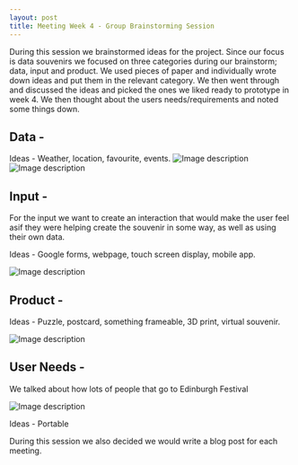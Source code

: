 ```yaml
---
layout: post
title: Meeting Week 4 - Group Brainstorming Session
---
```




During this session we brainstormed ideas for the project. Since our focus is data souvenirs we focused on three categories during our brainstorm; data, input and product. We used pieces of paper and individually wrote down ideas and put them in the relevant category. We then went through and discussed the ideas and picked the ones we liked ready to prototype in week 4. We then thought about the users needs/requirements and noted some things down.


## Data -
Ideas - Weather, location, favourite, events.
![Image description](/dwd-project/img/31cd620e-90d5-439f-a461-66336d691e48.JPG)
![Image description](/dwd-project/img/IMG_0617.JPG "icon")


## Input -
For the input we want to create an interaction that would make the user feel asif they were helping create the souvenir in some way, as well as using their own data.

Ideas - Google forms, webpage, touch screen display, mobile app. 

![Image description](/dwd-project/img/IMG_0618.JPG "icon")


## Product - 

Ideas - Puzzle, postcard, something frameable, 3D print, virtual souvenir.

![Image description](/dwd-project/img/IMG_0616.JPG "icon")


## User Needs - 
We talked about how lots of people that go to Edinburgh Festival 

![Image description](/dwd-project/img/IMG_0620.JPG "icon")

Ideas - Portable


During this session we also decided we would write a blog post for each meeting. 
